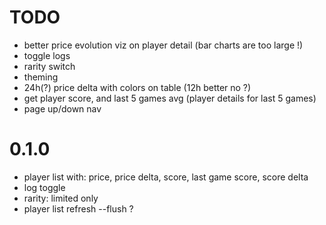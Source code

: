 # TODO

- better price evolution viz on player detail (bar charts are too large !)
- toggle logs
- rarity switch
- theming
- 24h(?) price delta with colors on table (12h better no ?)
- get player score, and last 5 games avg (player details for last 5 games)
- page up/down nav

# 0.1.0
- player list with: price, price delta, score, last game score, score delta
- log toggle
- rarity: limited only
- player list refresh --flush ?